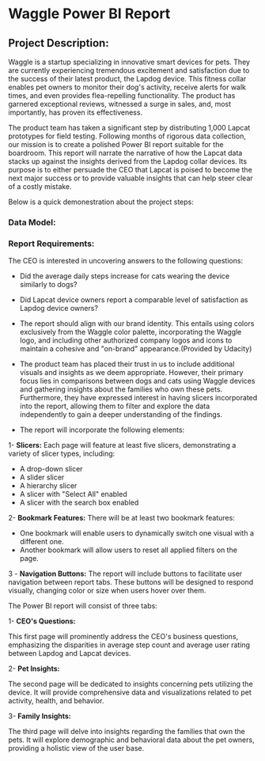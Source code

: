 # **Waggle Power BI Report**

## Project Description:

Waggle is a startup specializing in innovative smart devices for pets. They are currently experiencing tremendous excitement and satisfaction due to the success of their latest product, the Lapdog device. This fitness collar enables pet owners to monitor their dog's activity, receive alerts for walk times, and even provides flea-repelling functionality. The product has garnered exceptional reviews, witnessed a surge in sales, and, most importantly, has proven its effectiveness.

The product team has taken a significant step by distributing 1,000 Lapcat prototypes for field testing. Following months of rigorous data collection, our mission is to create a polished Power BI report suitable for the boardroom. This report will narrate the narrative of how the Lapcat data stacks up against the insights derived from the Lapdog collar devices. Its purpose is to either persuade the CEO that Lapcat is poised to become the next major success or to provide valuable insights that can help steer clear of a costly mistake.

Below is a quick demonestration about the project steps:

### Data Model:

### Report Requirements:
The CEO is interested in uncovering answers to the following questions:
- Did the average daily steps increase for cats wearing the device similarly to dogs?
- Did Lapcat device owners report a comparable level of satisfaction as Lapdog device owners?
- The report should align with our brand identity. This entails using colors exclusively from the Waggle color palette, incorporating the Waggle logo, and including other authorized company logos and icons to maintain a cohesive and "on-brand" appearance.(Provided by Udacity)
- The product team has placed their trust in us to include additional visuals and insights as we deem appropriate. However, their primary focus lies in comparisons between dogs and cats using Waggle devices and gathering insights about the families who own these pets. Furthermore, they have expressed interest in having slicers incorporated into the report, allowing them to filter and explore the data independently to gain a deeper understanding of the findings.

- The report will incorporate the following elements:

1- **Slicers:** Each page will feature at least five slicers, demonstrating a variety of slicer types, including:

- A drop-down slicer
- A slider slicer
- A hierarchy slicer
- A slicer with "Select All" enabled
- A slicer with the search box enabled

2- **Bookmark Features:** There will be at least two bookmark features:

- One bookmark will enable users to dynamically switch one visual with a different one.
- Another bookmark will allow users to reset all applied filters on the page.

3 - **Navigation Buttons:** The report will include buttons to facilitate user navigation between report tabs. These buttons will be designed to respond visually, changing color or size when users hover over them.

The Power BI report will consist of three tabs:

1- **CEO's Questions:**

This first page will prominently address the CEO's business questions, emphasizing the disparities in average step count and average user rating between Lapdog and Lapcat devices.

2- **Pet Insights:**

The second page will be dedicated to insights concerning pets utilizing the device. It will provide comprehensive data and visualizations related to pet activity, health, and behavior.

3- **Family Insights:**

The third page will delve into insights regarding the families that own the pets. It will explore demographic and behavioral data about the pet owners, providing a holistic view of the user base.